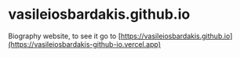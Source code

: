# vasileiosbardakis.github.io
Biography website, to see it go to [https://vasileiosbardakis.github.io](https://vasileiosbardakis-github-io.vercel.app)

